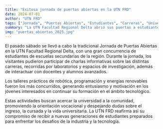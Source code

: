 ```yaml
---
title: "Exitosa jornada de puertas abiertas en la UTN FRD"
date: 2024-07-01
author: "UTN FRD"
tags: ["Jornada", "Puertas Abiertas", "Estudiantes", "Carreras", "Universidad"]
summary: "La UTN Facultad Regional Delta abrió sus puertas a estudiantes de nivel medio, brindando charlas, talleres y visitas guiadas para acercar la oferta académica y la vida universitaria a futuros ingresantes."
img: "puertas_abiertas_2025.jpg"
---
```


El pasado sábado se llevó a cabo la tradicional Jornada de Puertas Abiertas en la UTN Facultad Regional Delta, con una gran concurrencia de estudiantes de escuelas secundarias de la región. Durante la jornada, los visitantes pudieron participar de charlas informativas sobre las distintas carreras, recorridas por laboratorios y espacios de investigación, además de interactuar con docentes y alumnos avanzados.

Los talleres prácticos de robótica, programación y energías renovables fueron los más concurridos, generando entusiasmo y motivación en los jóvenes interesados en continuar su formación en el ámbito tecnológico. 

Estas actividades buscan acercar la universidad a la comunidad, promoviendo la orientación vocacional y despejando dudas sobre el ingreso, la cursada y la vida universitaria. La UTN FRD reafirma así su compromiso de recibir a nuevas generaciones de estudiantes preparados para enfrentar los desafíos de la industria y la tecnología.
